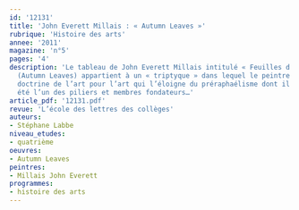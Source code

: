 ```yaml
---
id: '12131'
title: 'John Everett Millais : « Autumn Leaves »'
rubrique: 'Histoire des arts'
annee: '2011'
magazine: 'n°5'
pages: '4'
description: 'Le tableau de John Everett Millais intitulé « Feuilles d’automne »
  (Autumn Leaves) appartient à un « triptyque » dans lequel le peintre affirme une
  doctrine de l’art pour l’art qui l’éloigne du préraphaélisme dont il a pourtant
  été l’un des piliers et membres fondateurs…'
article_pdf: '12131.pdf'
revue: 'L’école des lettres des collèges'
auteurs:
- Stéphane Labbe
niveau_etudes:
- quatrième
oeuvres:
- Autumn Leaves
peintres:
- Millais John Everett
programmes:
- histoire des arts
---
```


